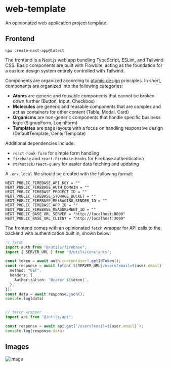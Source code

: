 # web-template
An opinionated web application project template.

## Frontend

`npx create-next-app@latest`

The frontend is a Next.js web app bundling TypeScript, ESLint, and Tailwind CSS. Basic components are built with Flowbite, acting as the foundation for a custom design system entirely controlled with Tailwind.

Components are organized according to [atomic design](https://atomicdesign.bradfrost.com/chapter-2/) principles. In short, components are organized into the following categories:
- **Atoms** are generic and reusable components that cannot be broken down further (Button, Input, Checkbox)
- **Molecules** are generic and reusable components that are complex and act as containers for other content (Table, Modal, Card)
- **Organisms** are non-generic components that handle specific business logic (SignupForm, LoginForm)
- **Templates** are page layouts with a focus on handling responsive design (DefaultTemplate, CenterTemplate)

Additional dependencies include:
- `react-hook-form` for simple form handling
- `firebase` and `react-firebase-hooks` for Firebase authentication
- `@tanstack/react-query` for easier data fetching and updating

A `.env.local` file should be created with the following format:
```
NEXT_PUBLIC_FIREBASE_API_KEY = ""
NEXT_PUBLIC_FIREBASE_AUTH_DOMAIN = ""
NEXT_PUBLIC_FIREBASE_PROJECT_ID = ""
NEXT_PUBLIC_FIREBASE_STORAGE_BUCKET = ""
NEXT_PUBLIC_FIREBASE_MESSAGING_SENDER_ID = ""
NEXT_PUBLIC_FIREBASE_APP_ID = ""
NEXT_PUBLIC_FIREBASE_MEASUREMENT_ID = ""
NEXT_PUBLIC_BASE_URL_SERVER = "http://localhost:8000"
NEXT_PUBLIC_BASE_URL_CLIENT = "http://localhost:3000"
```

The frontend comes with an opinionated `fetch` wrapper for API calls to the backend with authentication built in, shown below:
```ts
// fetch
import auth from "@/utils/firebase";
import { SERVER_URL } from "@/utils/constants";

const token = await auth.currentUser?.getIdToken();
const response = await fetch(`${SERVER_URL}/users?email=${user.email}`, {
  method: "GET",
  headers: {
    Authorization: `Bearer ${token}`,
  },
});
const data = await response.json();
console.log(data)


// fetch wrapper
import api from "@/utils/api";

const response = await api.get(`/users?email=${user.email}`);
console.log(response.data)
```

## Images
![image](https://github.com/jasozh/web-template/assets/48730262/bebacbe8-8537-4114-b611-c91d5a2ed954)
